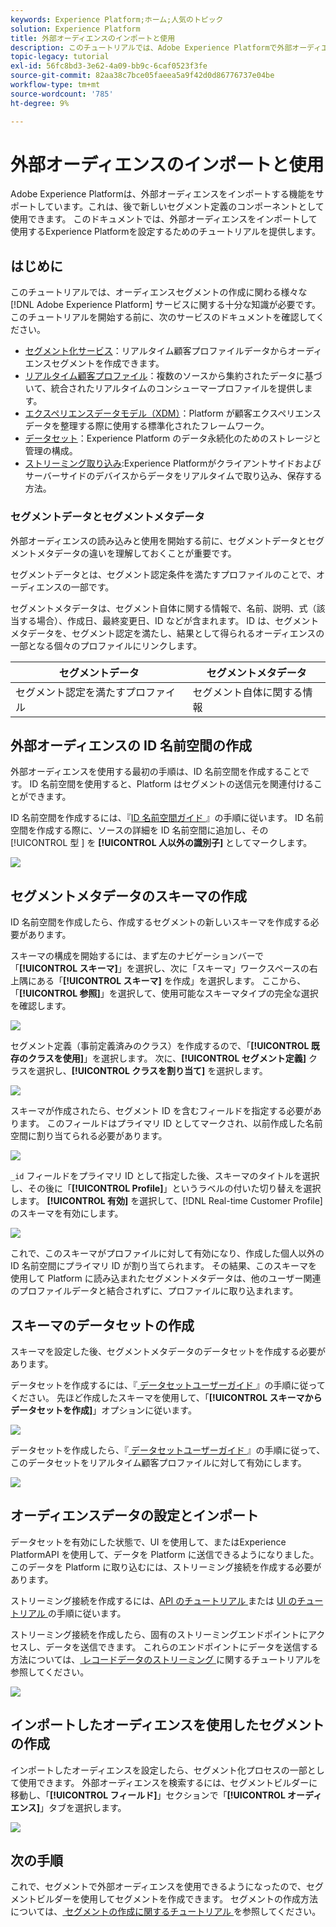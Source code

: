```yaml
---
keywords: Experience Platform;ホーム;人気のトピック
solution: Experience Platform
title: 外部オーディエンスのインポートと使用
description: このチュートリアルでは、Adobe Experience Platformで外部オーディエンスを使用する方法について説明します。
topic-legacy: tutorial
exl-id: 56fc8bd3-3e62-4a09-bb9c-6caf0523f3fe
source-git-commit: 82aa38c7bce05faeea5a9f42d0d86776737e04be
workflow-type: tm+mt
source-wordcount: '785'
ht-degree: 9%

---
```


# 外部オーディエンスのインポートと使用

Adobe Experience Platformは、外部オーディエンスをインポートする機能をサポートしています。これは、後で新しいセグメント定義のコンポーネントとして使用できます。 このドキュメントでは、外部オーディエンスをインポートして使用するExperience Platformを設定するためのチュートリアルを提供します。

## はじめに

このチュートリアルでは、オーディエンスセグメントの作成に関わる様々な [!DNL Adobe Experience Platform] サービスに関する十分な知識が必要です。 このチュートリアルを開始する前に、次のサービスのドキュメントを確認してください。

- [ セグメント化サービス](../home.md)：リアルタイム顧客プロファイルデータからオーディエンスセグメントを作成できます。
- [リアルタイム顧客プロファイル](../../profile/home.md)：複数のソースから集約されたデータに基づいて、統合されたリアルタイムのコンシューマープロファイルを提供します。
- [エクスペリエンスデータモデル（XDM）](../../xdm/home.md)：Platform が顧客エクスペリエンスデータを整理する際に使用する標準化されたフレームワーク。
- [データセット](../../catalog/datasets/overview.md)：Experience Platform のデータ永続化のためのストレージと管理の構成。
- [ストリーミング取り込み](../../ingestion/streaming-ingestion/overview.md):Experience Platformがクライアントサイドおよびサーバーサイドのデバイスからデータをリアルタイムで取り込み、保存する方法。

### セグメントデータとセグメントメタデータ

外部オーディエンスの読み込みと使用を開始する前に、セグメントデータとセグメントメタデータの違いを理解しておくことが重要です。

セグメントデータとは、セグメント認定条件を満たすプロファイルのことで、オーディエンスの一部です。

セグメントメタデータは、セグメント自体に関する情報で、名前、説明、式（該当する場合）、作成日、最終変更日、ID などが含まれます。 ID は、セグメントメタデータを、セグメント認定を満たし、結果として得られるオーディエンスの一部となる個々のプロファイルにリンクします。

| セグメントデータ | セグメントメタデータ |
| ------------ | ---------------- |
| セグメント認定を満たすプロファイル | セグメント自体に関する情報 |

## 外部オーディエンスの ID 名前空間の作成

外部オーディエンスを使用する最初の手順は、ID 名前空間を作成することです。 ID 名前空間を使用すると、Platform はセグメントの送信元を関連付けることができます。

ID 名前空間を作成するには、『[ID 名前空間ガイド ](../../identity-service/namespaces.md#manage-namespaces)』の手順に従います。 ID 名前空間を作成する際に、ソースの詳細を ID 名前空間に追加し、その [!UICONTROL  型 ] を **[!UICONTROL 人以外の識別子]** としてマークします。

![](../images/tutorials/external-audiences/identity-namespace-info.png)

## セグメントメタデータのスキーマの作成

ID 名前空間を作成したら、作成するセグメントの新しいスキーマを作成する必要があります。

スキーマの構成を開始するには、まず左のナビゲーションバーで「**[!UICONTROL スキーマ]**」を選択し、次に「スキーマ」ワークスペースの右上隅にある「**[!UICONTROL スキーマ]** を作成」を選択します。 ここから、「**[!UICONTROL 参照]**」を選択して、使用可能なスキーマタイプの完全な選択を確認します。

![](../images/tutorials/external-audiences/create-schema-browse.png)

セグメント定義（事前定義済みのクラス）を作成するので、「**[!UICONTROL 既存のクラスを使用]**」を選択します。 次に、**[!UICONTROL セグメント定義]** クラスを選択し、**[!UICONTROL クラスを割り当て]** を選択します。

![](../images/tutorials/external-audiences/assign-class.png)

スキーマが作成されたら、セグメント ID を含むフィールドを指定する必要があります。 このフィールドはプライマリ ID としてマークされ、以前作成した名前空間に割り当てられる必要があります。

![](../images/tutorials/external-audiences/mark-primary-identifier.png)

`_id` フィールドをプライマリ ID として指定した後、スキーマのタイトルを選択し、その後に「**[!UICONTROL Profile]**」というラベルの付いた切り替えを選択します。 **[!UICONTROL 有効]** を選択して、[!DNL Real-time Customer Profile] のスキーマを有効にします。

![](../images/tutorials/external-audiences/schema-profile.png)

これで、このスキーマがプロファイルに対して有効になり、作成した個人以外の ID 名前空間にプライマリ ID が割り当てられます。 その結果、このスキーマを使用して Platform に読み込まれたセグメントメタデータは、他のユーザー関連のプロファイルデータと結合されずに、プロファイルに取り込まれます。

## スキーマのデータセットの作成

スキーマを設定した後、セグメントメタデータのデータセットを作成する必要があります。

データセットを作成するには、『[ データセットユーザーガイド ](../../catalog/datasets/user-guide.md#create)』の手順に従ってください。 先ほど作成したスキーマを使用して、「**[!UICONTROL スキーマからデータセットを作成]**」オプションに従います。

![](../images/tutorials/external-audiences/select-schema.png)

データセットを作成したら、『[ データセットユーザーガイド ](../../catalog/datasets/user-guide.md#enable-profile)』の手順に従って、このデータセットをリアルタイム顧客プロファイルに対して有効にします。

![](../images/tutorials/external-audiences/dataset-profile.png)

## オーディエンスデータの設定とインポート

データセットを有効にした状態で、UI を使用して、またはExperience PlatformAPI を使用して、データを Platform に送信できるようになりました。 このデータを Platform に取り込むには、ストリーミング接続を作成する必要があります。

ストリーミング接続を作成するには、[API のチュートリアル ](../../sources/tutorials/api/create/streaming/http.md) または [UI のチュートリアル ](../../sources/tutorials/ui/create/streaming/http.md) の手順に従います。

ストリーミング接続を作成したら、固有のストリーミングエンドポイントにアクセスし、データを送信できます。 これらのエンドポイントにデータを送信する方法については、[ レコードデータのストリーミング ](../../ingestion/tutorials/streaming-record-data.md#ingest-data) に関するチュートリアルを参照してください。

![](../images/tutorials/external-audiences/get-streaming-endpoint.png)

## インポートしたオーディエンスを使用したセグメントの作成

インポートしたオーディエンスを設定したら、セグメント化プロセスの一部として使用できます。 外部オーディエンスを検索するには、セグメントビルダーに移動し、「**[!UICONTROL フィールド]**」セクションで「**[!UICONTROL オーディエンス]**」タブを選択します。

![](../images/tutorials/external-audiences/external-audiences.png)

## 次の手順

これで、セグメントで外部オーディエンスを使用できるようになったので、セグメントビルダーを使用してセグメントを作成できます。 セグメントの作成方法については、[ セグメントの作成に関するチュートリアル ](./create-a-segment.md) を参照してください。
